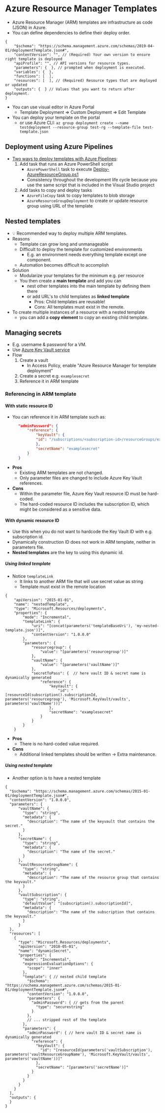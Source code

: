 # Azure Resource Manager Templates

- Azure Resource Manager (ARM) templates are infrastructure as code (JSON) in Azure.
- You can define dependencies to define their deploy order.

```jsonc
{
    "$schema": "https://schema.management.azure.com/schemas/2019-04-01/deploymentTemplate.json#",
    "contentVersion": "", // (Required) Your own version to ensure right template is deployed
    "apiProfile": "", // API versions for resource types.
    "parameters": {  }, // prompted when deployment is executed.
    "variables": {  },
    "functions": [  ],
    "resources": [  ], // (Required) Resource types that are deployed or updated
    "outputs": {  } // Values that you want to return after deployment.
}
```

- You can use visual editor in Azure Portal
  - Template Deployment => Custom Deployment => Edit Template
- You can deploy your template on the portal
  - or use Azure CLI: `az group deployment create --name testdeployment --resource-group test-rg --template-file test-template.json`

## Deployment using Azure Pipelines

- [Two ways to deploy templates with Azure Pipelines](https://docs.microsoft.com/sv-se/azure/azure-resource-manager/templates/add-template-to-azure-pipelines):
  1. Add task that runs an Azure PowerShell script
     - `AzurePowerShell` task to execute [Deploy-AzureResourceGroup.ps1](https://github.com/Azure/azure-quickstart-templates/blob/master/Deploy-AzureResourceGroup.ps1)
     - Consistency throughout the development life cycle because you use the same script that is included in the Visual Studio project
  2. Add tasks to copy and deploy tasks
     - `AzureFileCopy` task to copy templates to blob storage
     - `AzureResourceGroupDeployment` to create or update resource group using URL of the template

## Nested templates

- 💡 Recommended way to deploy multiple ARM templates.
- Reasons
  - Template can grow long and unmanageable
  - Difficult to deploy the template for customized environments
    - E.g. an environment needs everything template except one component.
  - Automation becomes difficult to accomplish
- Solution
  - Modularize your templates for the minimum e.g. per resource
  - You then create a **main template** and add you can
    - nest other templates into the main template by defining them there
    - or add URL's to child templates as **linked template**
      - Pros: Child templates are reusable!
      - Cons: All templates must exist in the remote.
- To create multiple instances of a resource with a nested template
  - you can add a **copy element** to copy an existing child template.

## Managing secrets

- E.g. username & password for a VM.
- Use [Azure Key Vault service](./8.1.%20Azure%20Key%20Vault.md)
- Flow
  1. Create a vault
     - In Access Policy, enable "Azure Resource Manager for template deployment"
  2. Create a secret e.g. `examplesecret`
  3. Reference it in ARM template

### Referencing in ARM template

#### With static resource ID

- You can reference it in ARM template such as:

```json
      "adminPassword": {
          "reference": {
              "keyVault": {
              "id": "/subscriptions/<subscription-id>/resourceGroups/examplegroup/providers/Microsoft.KeyVault/vaults/<vault-name>"
              },
              "secretName": "examplesecret"
          }
      }
```

- **Pros**
  - Existing ARM templates are not changed.
  - Only parameter files are changed to include Azure Key Vault references.
- **Cons**
  - Within the parameter file, Azure Key Vault resource ID must be hard-coded.
  - The hard-coded resource ID includes the subscription ID, which might be considered as a sensitive data.

#### With dynamic resource ID

- Use this when you do not want to hardcode the Key Vault ID with e.g. subscription id.
- Dynamically construction ID does not work in ARM template, neither in parameters file.
- **Nested templates** are the key to using this dynamic id.

##### Using linked template

- Notice `templateLink`
  - It links to another ARM file that will use secret value as string
  - Template must exist in the remote location

```jsonc
{
    "apiVersion": "2015-01-01",
    "name": "nestedTemplate",
    "type": "Microsoft.Resources/deployments",
    "properties": {
        "mode": "Incremental",
        "templateLink": {
            "uri": "[concat(parameters('templateBaseUri'), 'my-nested-template.json')]",
            "contentVersion": "1.0.0.0"
        },
        "parameters": {
            "resourcegroup": {
                "value": "[parameters('resourcegroup')]"
            },
            "vaultName": {
                "value": "[parameters('vaultName')]"
            },
            "secretToPass": {  // here vault ID & secret name is dynamically generated
                "reference": {
                    "keyVault": {
                        "id": "[resourceId(subscription().subscriptionId,  parameters('resourcegroup'), 'Microsoft.KeyVault/vaults', parameters('vaultName'))]"
                    },
                    "secretName": "examplesecret"
                }
            }
        }
    }
```

- **Pros**
  - There is no hard-coded value required.
- **Cons**
  - Additional linked templates should be written -> Extra maintenance.

##### Using nested template

- Another option is to have a nested template

```jsonc
{
  "$schema": "https://schema.management.azure.com/schemas/2015-01-01/deploymentTemplate.json#",
  "contentVersion": "1.0.0.0",
  "parameters": {
      "vaultName": {
        "type": "string",
        "metadata": {
          "description": "The name of the keyvault that contains the secret."
        }
      },
      "secretName": {
        "type": "string",
        "metadata": {
          "description": "The name of the secret."
        }
      },
      "vaultResourceGroupName": {
        "type": "string",
        "metadata": {
          "description": "The name of the resource group that contains the keyvault."
        }
      },
      "vaultSubscription": {
        "type": "string",
        "defaultValue": "[subscription().subscriptionId]",
        "metadata": {
          "description": "The name of the subscription that contains the keyvault."
        }
      }
  },
  "resources": [
    {
      "type": "Microsoft.Resources/deployments",
      "apiVersion": "2018-05-01",
      "name": "dynamicSecret",
      "properties": {
        "mode": "Incremental",
        "expressionEvaluationOptions": {
          "scope": "inner"
        },
        "template": { // nested child template
          "$schema": "https://schema.management.azure.com/schemas/2015-01-01/deploymentTemplate.json#",
          "contentVersion": "1.0.0.0",
          "parameters": {
            "adminPassword": { // gets from the parent
              "type": "securestring"
            }
          },
          // ... stripped rest of the template
        },
        "parameters": {
          "adminPassword": { // here vault ID & secret name is dynamically generated
            "reference": {
              "keyVault": {
                "id": "[resourceId(parameters('vaultSubscription'), parameters('vaultResourceGroupName'), 'Microsoft.KeyVault/vaults', parameters('vaultName'))]"
              },
              "secretName": "[parameters('secretName')]"
            }
          }
        }
      }
    }
  ],
  "outputs": {
  }
}
```
